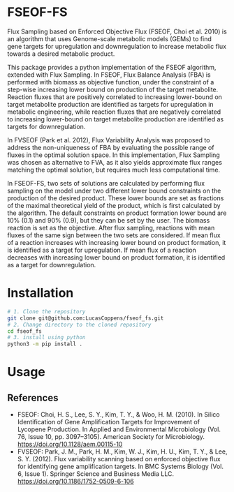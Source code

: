 # FSEOF-FS
Flux Sampling based on Enforced Objective Flux (FSEOF, Choi et al. 2010) is an algorithm that uses Genome-scale metabolic models (GEMs) to find gene targets for upregulation and downregulation to increase metabolic flux towards a desired metabolic product.

This package provides a python implementation of the FSEOF algorithm, extended with Flux Sampling. In FSEOF, Flux Balance Analysis (FBA) is performed with biomass as objective function, under the constraint of a step-wise increasing lower bound on production of the target metabolite. Reaction fluxes that are positively correlated to increasing lower-bound on target metabolite production are identified as targets for upregulation in metabolic engineering, while reaction fluxes that are negatively correlated to increasing lower-bound on target metabolite production are identified as targets for downregulation.

In FVSEOF (Park et al. 2012), Flux Variability Analysis was proposed to address the non-uniqueness of FBA by evaluating the possible range of fluxes in the optimal solution space. In this implementation, Flux Sampling was chosen as alternative to FVA, as it also yields approximate flux ranges matching the optimal solution, but requires much less computational time. 

In FSEOF-FS, two sets of solutions are calculated by performing flux sampling on the model under two different lower bound constraints on the production of the desired product. These lower bounds are set as fractions of the maximal theoretical yield of the product, which is first calculated by the algorithm. The default constraints on product formation lower bound are 10% (0.1) and 90% (0.9), but they can be set by the user. The biomass reaction is set as the objective. After flux sampling, reactions with mean fluxes of the same sign between the two sets are considered. If mean flux of a reaction increases with increasing lower bound on product formation, it is identified as a target for upregulation. If mean flux of a reaction decreases with increasing lower bound on product formation, it is identified as a target for downregulation.

# Installation

```bash
# 1. Clone the repository
git clone git@github.com:LucasCoppens/fseof_fs.git
# 2. Change directory to the cloned repository
cd fseof_fs
# 3. install using python
python3 -m pip install .
```

# Usage

## References
 
* FSEOF: Choi, H. S., Lee, S. Y., Kim, T. Y., & Woo, H. M. (2010). In Silico Identification of Gene Amplification Targets for Improvement of Lycopene Production. In Applied and Environmental Microbiology (Vol. 76, Issue 10, pp. 3097–3105). American Society for Microbiology. https://doi.org/10.1128/aem.00115-10
* FVSEOF: Park, J. M., Park, H. M., Kim, W. J., Kim, H. U., Kim, T. Y., & Lee, S. Y. (2012). Flux variability scanning based on enforced objective flux for identifying gene amplification targets. In BMC Systems Biology (Vol. 6, Issue 1). Springer Science and Business Media LLC. https://doi.org/10.1186/1752-0509-6-106
